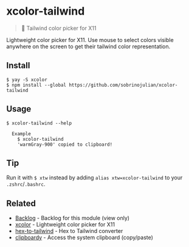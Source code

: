 # xcolor-tailwind

> 🌈 Tailwind color picker for X11

Lightweight color picker for X11. Use mouse to select colors visible anywhere on the screen to get their tailwind color representation.

## Install

```
$ yay -S xcolor
$ npm install --global https://github.com/sobrinojulian/xcolor-tailwind
```


## Usage

```
$ xcolor-tailwind --help

  Example
    $ xcolor-tailwind
    'warmGray-900' copied to clipboard!
```


## Tip

Run it with `$ xtw` instead by adding `alias xtw=xcolor-tailwind` to your `.zshrc`/`.bashrc`.


## Related

- [Backlog](https://workflowy.com/s/xcolor-tailwind/7DqhCAQMg5guwyGS) - Backlog for this module (view only)
- [xcolor](https://github.com/Soft/xcolor) - Lightweight color picker for X11
- [hex-to-tailwind](https://github.com/TedisAgolli/hex-to-tailwind) - Hex to Tailwind converter
- [clipboardy](https://github.com/sindresorhus/clipboardy) - Access the system clipboard (copy/paste)